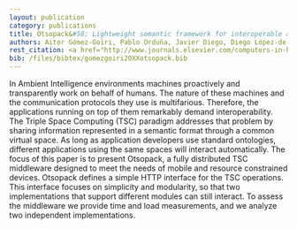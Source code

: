 ```yaml
--- 
layout: publication
category: publications
title: Otsopack&#58; Lightweight semantic framework for interoperable ambient intelligence applications
authors: Aitor Gómez-Goiri, Pablo Orduña, Javier Diego, Diego López-de-Ipiña
rest_citation: <a href="http://www.journals.elsevier.com/computers-in-human-behavior/">Computers in Human Behavior</a>. <a href="http://www.sciencedirect.com/science/article/pii/S0747563213002148">To appear</a>.
bib: /files/bibtex/gomezgoiri20XXotsopack.bib
--- 
```


In Ambient Intelligence environments machines proactively and transparently work on behalf of humans.
The nature of these machines and the communication protocols they use is multifarious.
Therefore, the applications running on top of them remarkably demand interoperability.
The Triple Space Computing (TSC) paradigm addresses that problem by sharing information represented in a semantic format through a common virtual space.
As long as application developers use standard ontologies, different applications using the same spaces will interact automatically.
The focus of this paper is to present Otsopack, a fully distributed TSC middleware designed to meet the needs of mobile and resource constrained devices.
Otsopack defines a simple HTTP interface for the TSC operations.
This interface focuses on simplicity and modularity, so that two implementations that support different modules can still interact.
To assess the middleware we provide time and load measurements, and we analyze two independent implementations.
